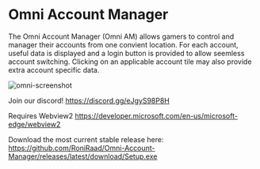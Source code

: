 # Omni Account Manager
The Omni Account Manager (Omni AM) allows gamers to control and manager their accounts from one convient location. For each account, useful data is displayed and a login button is provided to allow seemless account switching. Clicking on an applicable account tile may also provide extra account specific data.

![omni-screenshot](https://user-images.githubusercontent.com/46434047/192658130-4048d32a-4953-4e8f-96b6-a544ee37651d.PNG)

Join our discord! https://discord.gg/eJgyS98P8H

Requires Webview2 https://developer.microsoft.com/en-us/microsoft-edge/webview2

Download the most current stable release here:
https://github.com/RoniRaad/Omni-Account-Manager/releases/latest/download/Setup.exe

